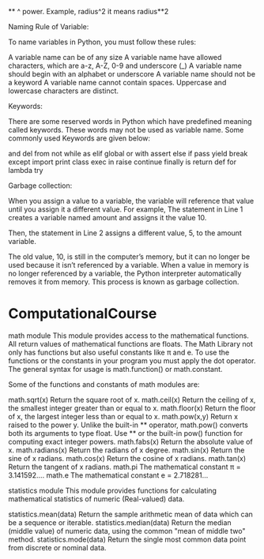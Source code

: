 **  ^ power. Example, radius^2 it means radius**2


Naming Rule of Variable:

To name variables in Python, you must follow these rules:

A variable name can be of any size
A variable name have allowed characters, which are a-z, A-Z, 0-9 and underscore (_)
A variable name should begin with an alphabet or underscore
A variable name should not be a keyword
A variable name cannot contain spaces.
Uppercase and lowercase characters are distinct.



Keywords:

There are some reserved words in Python which have predefined meaning called keywords. These words may not be used as variable name. Some commonly used Keywords are given below:

and     del     from    not     while
as      elif    global  or      with
assert  else    if      pass    yield
break   except  import  print
class   exec    in      raise
continue        finally is      return
def     for     lambda  try



Garbage collection:


When you assign a value to a variable, the variable will reference that value until you assign it a different value. For example,  The statement in Line 1 creates a variable named amount and assigns it the value 10.

Then, the statement in Line 2 assigns a different value, 5, to the amount variable.


The old value, 10, is still in the computer’s memory, but it can no longer be used because it isn’t referenced by a variable. When a value in memory is no longer referenced by a variable, the Python interpreter automatically removes it from memory. This process is known as garbage collection.
# ComputationalCourse



math module
This module provides access to the mathematical functions. All return values of mathematical functions are floats. The Math Library not only has functions but also useful constants like π and e. To use the functions or the constants in your program you must apply the dot operator. The general syntax for usage is math.function() or math.constant.

Some of the functions and constants of math modules are:

math.sqrt(x)    Return the square root of x.
math.ceil(x)    Return the ceiling of x, the smallest integer greater than or equal to x.
math.floor(x)   Return the floor of x, the largest integer less than or equal to x.
math.pow(x,y)   Return x raised to the power y. Unlike the built-in ** operator, math.pow() converts both its arguments to type float. Use ** or the built-in pow() function for computing exact integer powers.
math.fabs(x)    Return the absolute value of x.
math.radians(x) Return the radians of x degree.
math.sin(x)     Return the sine of x radians.
math.cos(x)     Return the cosine of x radians.
math.tan(x)     Return the tangent of x radians.
math.pi The mathematical constant π = 3.141592….
math.e  The mathematical constant e = 2.718281…



statistics module
This module provides functions for calculating mathematical statistics of numeric (Real-valued) data.

statistics.mean(data)   Return the sample arithmetic mean of data which can be a sequence or iterable.
statistics.median(data) Return the median (middle value) of numeric data, using the common "mean of middle two" method.
statistics.mode(data)   Return the single most common data point from discrete or nominal data.
